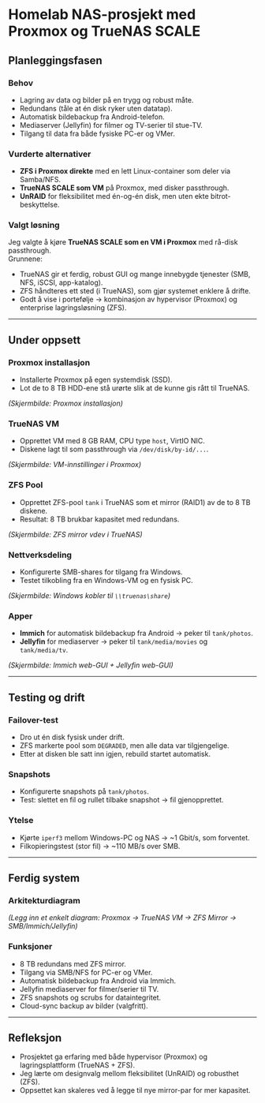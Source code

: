 # Homelab NAS-prosjekt med Proxmox og TrueNAS SCALE

## Planleggingsfasen

### Behov
- Lagring av data og bilder på en trygg og robust måte.  
- Redundans (tåle at én disk ryker uten datatap).  
- Automatisk bildebackup fra Android-telefon.  
- Mediaserver (Jellyfin) for filmer og TV-serier til stue-TV.  
- Tilgang til data fra både fysiske PC-er og VMer.  

### Vurderte alternativer
- **ZFS i Proxmox direkte** med en lett Linux-container som deler via Samba/NFS.  
- **TrueNAS SCALE som VM** på Proxmox, med disker passthrough.  
- **UnRAID** for fleksibilitet med én-og-én disk, men uten ekte bitrot-beskyttelse.  

### Valgt løsning
Jeg valgte å kjøre **TrueNAS SCALE som en VM i Proxmox** med rå-disk passthrough.  
Grunnene:  
- TrueNAS gir et ferdig, robust GUI og mange innebygde tjenester (SMB, NFS, iSCSI, app-katalog).  
- ZFS håndteres ett sted (i TrueNAS), som gjør systemet enklere å drifte.  
- Godt å vise i portefølje → kombinasjon av hypervisor (Proxmox) og enterprise lagringsløsning (ZFS).  

---

## Under oppsett

### Proxmox installasjon
- Installerte Proxmox på egen systemdisk (SSD).  
- Lot de to 8 TB HDD-ene stå urørte slik at de kunne gis rått til TrueNAS.  

*(Skjermbilde: Proxmox installasjon)*  

### TrueNAS VM
- Opprettet VM med 8 GB RAM, CPU type `host`, VirtIO NIC.  
- Diskene lagt til som passthrough via `/dev/disk/by-id/...`.  

*(Skjermbilde: VM-innstillinger i Proxmox)*  

### ZFS Pool
- Opprettet ZFS-pool `tank` i TrueNAS som et mirror (RAID1) av de to 8 TB diskene.  
- Resultat: 8 TB brukbar kapasitet med redundans.  

*(Skjermbilde: ZFS mirror vdev i TrueNAS)*  

### Nettverksdeling
- Konfigurerte SMB-shares for tilgang fra Windows.  
- Testet tilkobling fra en Windows-VM og en fysisk PC.  

*(Skjermbilde: Windows kobler til `\\truenas\share`)*  

### Apper
- **Immich** for automatisk bildebackup fra Android → peker til `tank/photos`.  
- **Jellyfin** for mediaserver → peker til `tank/media/movies` og `tank/media/tv`.  

*(Skjermbilde: Immich web-GUI + Jellyfin web-GUI)*  

---

## Testing og drift

### Failover-test
- Dro ut én disk fysisk under drift.  
- ZFS markerte pool som `DEGRADED`, men alle data var tilgjengelige.  
- Etter at disken ble satt inn igjen, rebuild startet automatisk.  

### Snapshots
- Konfigurerte snapshots på `tank/photos`.  
- Test: slettet en fil og rullet tilbake snapshot → fil gjenopprettet.  

### Ytelse
- Kjørte `iperf3` mellom Windows-PC og NAS → ~1 Gbit/s, som forventet.  
- Filkopieringstest (stor fil) → ~110 MB/s over SMB.  

---

## Ferdig system

### Arkitekturdiagram
*(Legg inn et enkelt diagram: Proxmox → TrueNAS VM → ZFS Mirror → SMB/Immich/Jellyfin)*  

### Funksjoner
- 8 TB redundans med ZFS mirror.  
- Tilgang via SMB/NFS for PC-er og VMer.  
- Automatisk bildebackup fra Android via Immich.  
- Jellyfin mediaserver for filmer/serier til TV.  
- ZFS snapshots og scrubs for dataintegritet.  
- Cloud-sync backup av bilder (valgfritt).  

---

## Refleksjon
- Prosjektet ga erfaring med både hypervisor (Proxmox) og lagringsplattform (TrueNAS + ZFS).  
- Jeg lærte om designvalg mellom fleksibilitet (UnRAID) og robusthet (ZFS).  
- Oppsettet kan skaleres ved å legge til nye mirror-par for mer kapasitet.  
